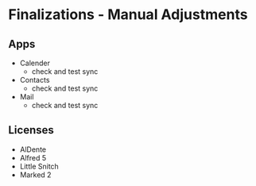 # Finalizations - Manual Adjustments

## Apps
- Calender
  - check and test sync
- Contacts
  - check and test sync
- Mail
  - check and test sync

## Licenses
- AlDente
- Alfred 5
- Little Snitch
- Marked 2